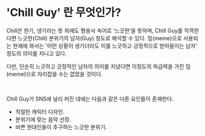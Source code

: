 <!DOCTYPE html>
<html>
<head>
<title> Chill Guy </title>
<body>

<h1>'Chill Guy' 란 무엇인가?</h1>
<p>Chill은 한기, 냉기라는 뜻 외에도 형용사 속어로 ‘느긋한‘을 뜻하며, Chill Guy를 직역한다면 느긋한(Chill) 분위기의 남자(Guy) 정도로 해석할 수 있다. 밈(meme)으로 사용되는 현재에 와서는 '어떤 상황이 생기더라도 이를 느긋하고 긍정적으로 받아들이는 남자' 정도의 의미를 지니고 있다. </p>
<p>다만, 단순히 느긋하고 긍정적인 남자의 의미를 지녔다면 이정도의 파급력을 가진 밈(meme)으로 자리잡을 수는 없었을 것이다.</p><br>
<p>Chill Guy가 SNS에 널리 퍼진 데에는 다음과 같은 다른 요인들이 존재한다.</p>
<ul>
<li>적절한 캐릭터 디자인.</li>
<li>분위기에 맞는 음악 선정.</li>
<li>바쁜 현대인들이 추구하는 느긋한 분위기.</li>
</ul>
</body>
</html>
